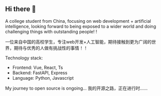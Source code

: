 ## Hi there 👋

<!--
**zjtdzyx/zjtdzyx** is a ✨ _special_ ✨ repository because its `README.md` (this file) appears on your GitHub profile.

Here are some ideas to get you started:

- 🔭 I’m currently working on ...
- 🌱 I’m currently learning ...
- 👯 I’m looking to collaborate on ...
- 🤔 I’m looking for help with ...
- 💬 Ask me about ...
- 📫 How to reach me: ...
- 😄 Pronouns: ...
- ⚡ Fun fact: ...
-->

A college student from China, focusing on web development + artificial intelligence, looking forward to being exposed to a wider world and doing challenging things with outstanding people! !

一位来自中国的高校学生，专注web开发+人工智能，期待接触到更为广阔的世界，期待与优秀的人做有挑战性的事情！！


Technology stack:

- Frontend: Vue, React, Ts
- Backend: FastAPI, Express
- Language: Python, Javascript


My journey to open source is ongoing...
我的开源之路，正在进行时......

